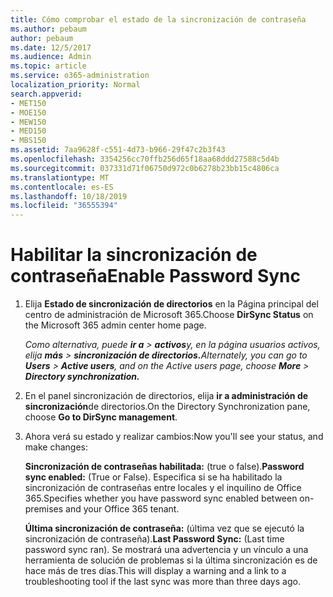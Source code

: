 ```yaml
---
title: Cómo comprobar el estado de la sincronización de contraseña
ms.author: pebaum
author: pebaum
ms.date: 12/5/2017
ms.audience: Admin
ms.topic: article
ms.service: o365-administration
localization_priority: Normal
search.appverid:
- MET150
- MOE150
- MEW150
- MED150
- MBS150
ms.assetid: 7aa9628f-c551-4d73-b966-29f47c2b3f43
ms.openlocfilehash: 3354256cc70ffb256d65f18aa68ddd27588c5d4b
ms.sourcegitcommit: 037331d71f06750d972c0b6278b23bb15c4806ca
ms.translationtype: MT
ms.contentlocale: es-ES
ms.lasthandoff: 10/18/2019
ms.locfileid: "36555394"
---
```

# <a name="enable-password-sync"></a><span data-ttu-id="6946a-102">Habilitar la sincronización de contraseña</span><span class="sxs-lookup"><span data-stu-id="6946a-102">Enable Password Sync</span></span>

1.  <span data-ttu-id="6946a-103">Elija **Estado de sincronización de directorios** en la Página principal del centro de administración de Microsoft 365.</span><span class="sxs-lookup"><span data-stu-id="6946a-103">Choose **DirSync Status** on the Microsoft 365 admin center home page.</span></span> 
    
     <span data-ttu-id="6946a-104">*Como alternativa, puede **ir a** \> **activos**y, en la página usuarios activos, elija **más** \> **sincronización de directorios.***</span><span class="sxs-lookup"><span data-stu-id="6946a-104">*Alternately, you can go to **Users** \> **Active users**, and on the Active users page, choose **More** \> **Directory synchronization.***</span></span> 
    
2. <span data-ttu-id="6946a-105">En el panel sincronización de directorios, elija **ir a administración de sincronización**de directorios.</span><span class="sxs-lookup"><span data-stu-id="6946a-105">On the Directory Synchronization pane, choose **Go to DirSync management**.</span></span> 
    
3. <span data-ttu-id="6946a-106">Ahora verá su estado y realizar cambios:</span><span class="sxs-lookup"><span data-stu-id="6946a-106">Now you'll see your status, and make changes:</span></span>
    
    <span data-ttu-id="6946a-107">**Sincronización de contraseñas habilitada:** (true o false).</span><span class="sxs-lookup"><span data-stu-id="6946a-107">**Password sync enabled:** (True or False).</span></span> <span data-ttu-id="6946a-108">Especifica si se ha habilitado la sincronización de contraseñas entre locales y el inquilino de Office 365.</span><span class="sxs-lookup"><span data-stu-id="6946a-108">Specifies whether you have password sync enabled between on-premises and your Office 365 tenant.</span></span> 
    
    <span data-ttu-id="6946a-109">**Última sincronización de contraseña:** (última vez que se ejecutó la sincronización de contraseña).</span><span class="sxs-lookup"><span data-stu-id="6946a-109">**Last Password Sync:** (Last time password sync ran).</span></span> <span data-ttu-id="6946a-110">Se mostrará una advertencia y un vínculo a una herramienta de solución de problemas si la última sincronización es de hace más de tres días.</span><span class="sxs-lookup"><span data-stu-id="6946a-110">This will display a warning and a link to a troubleshooting tool if the last sync was more than three days ago.</span></span> 
    

